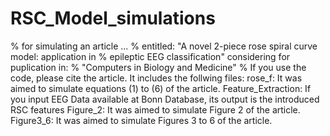 # RSC_Model_simulations
% for simulating an article ...  % entitled: "A novel 2-piece rose spiral curve model: application in  % epileptic EEG classification" considering for puplication in: % "Computers in Biology and Medicine" % If you use the code, please cite the article.
It includes the follwing files:
rose_f: It was aimed to simulate equations (1) to (6) of the article.
Feature_Extraction: If you input EEG Data available at Bonn Database, its output is the introduced RSC features
Figure_2: It was aimed to simulate Figure 2 of the article.
Figure3_6: It was aimed to simulate Figures 3 to 6 of the article.
